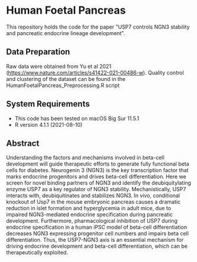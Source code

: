 # Human Foetal Pancreas

This repository holds the code for the paper "USP7 controls NGN3 stability and pancreatic endocrine lineage development".

## Data Preparation 
Raw data were obtained from Yu et al 2021 (https://www.nature.com/articles/s41422-021-00486-w).
Quality control and clustering of the dataset can be found in the HumanFoetalPancreas_Preprocessing.R script

## System Requirements 
- This code has been tested on macOS Big Sur 11.5.1
- R version 4.1.1 (2021-08-10)

## Abstract
Understanding the factors and mechanisms involved in beta-cell development will guide therapeutic efforts to generate fully functional beta cells for diabetes. 
Neurogenin 3 (NGN3) is the key transcription factor that marks endocrine progenitors and drives beta-cell differentiation. 
Here we screen for novel binding partners of NGN3 and identify the deubiquitylating enzyme USP7 as a key regulator of NGN3 stability. 
Mechanistically, USP7 interacts with, deubiquitinates and stabilizes NGN3.
In vivo, conditional knockout of Usp7 in the mouse embryonic pancreas causes a dramatic reduction in islet formation and hyperglycemia in adult mice, due to impaired NGN3-mediated endocrine specification during pancreatic development. Furthermore, pharmacological inhibition of USP7 during endocrine specification in a human iPSC model of beta-cell differentiation decreases NGN3 expressing progenitor cell numbers and impairs beta cell differentiation. 
Thus, the USP7-NGN3 axis is an essential mechanism for driving endocrine development and beta-cell differentiation, which can be therapeutically exploited.
